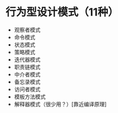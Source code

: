 # 行为型设计模式（11种）

- 观察者模式
- 命令模式
- 状态模式
- 策略模式
- 迭代器模式
- 职责链模式
- 中介者模式
- 备忘录模式
- 访问者模式
- 模板方法模式
- 解释器模式（很少用？）[靠近编译原理]







